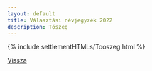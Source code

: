 ```yaml
---
layout: default
title: Választási névjegyzék 2022
description: Tószeg
---
```


{% include settlementHTMLs/Tooszeg.html %}

[Vissza](../)